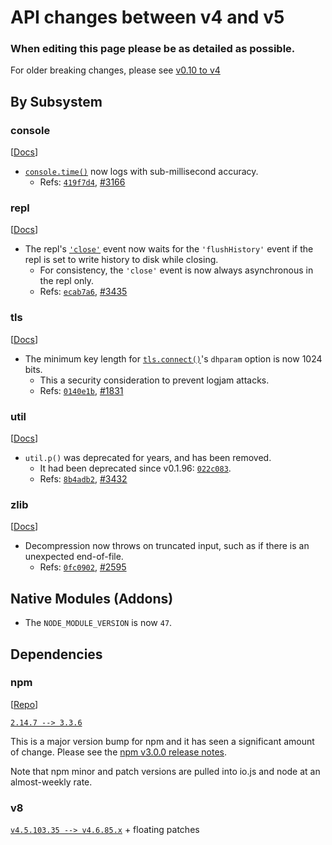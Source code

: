 # API changes between v4 and v5

### When editing this page please be as detailed as possible.

For older breaking changes, please see [v0.10 to v4](https://github.com/nodejs/node/wiki/API-changes-between-v0.10-and-v4)

## By Subsystem

### console

[[Docs](https://nodejs.org/dist/latest-v5.x/docs/api/buffer.html)]

- [`console.time()`](https://nodejs.org/dist/latest-v5.x/docs/api/console.html#console_console_time_label) now logs with sub-millisecond accuracy.
  - Refs: [`419f7d4`](https://github.com/nodejs/node/commit/419f7d472687ba65715b593a2660f12b84ed0ec8), [#3166](https://github.com/nodejs/node/pull/3166)

### repl

[[Docs](https://nodejs.org/dist/latest-v5.x/docs/api/buffer.html)]

- The repl's [`'close'`](https://nodejs.org/dist/latest-v5.x/docs/api/readline.html#readline_event_close) event now waits for the `'flushHistory'` event if the repl is set to write history to disk while closing.
  - For consistency, the `'close'` event is now always asynchronous in the repl only.
  - Refs: [`ecab7a6`](https://github.com/nodejs/node/commit/ecab7a6bee6857a07855bcbf749c75c68502ab49), [#3435](https://github.com/nodejs/node/pull/3435)

### tls

[[Docs](https://nodejs.org/dist/latest-v5.x/docs/api/buffer.html)]

- The minimum key length for [`tls.connect()`](https://nodejs.org/dist/latest-v5.x/docs/api/tls.html#tls_tls_connect_options_callback)'s `dhparam` option is now 1024 bits.
  - This a security consideration to prevent logjam attacks.
  - Refs: [`0140e1b`](https://github.com/nodejs/node/commit/0140e1b5e39342f87133f7f42e9b49a702f69b39), [#1831](https://github.com/nodejs/node/pull/1831)

### util

[[Docs](https://nodejs.org/dist/latest-v5.x/docs/api/buffer.html)]

- `util.p()` was deprecated for years, and has been removed.
  - It had been deprecated since v0.1.96: [`022c083`](https://github.com/nodejs/node/commit/022c0838480ddec334e85dd8a8ca7d376eb26d95).
  - Refs: [`8b4adb2`](https://github.com/nodejs/node/commit/8b4adb267b9320c78e1508b1c973efd256e15b21), [#3432](https://github.com/nodejs/node/pull/3432)

### zlib

[[Docs](https://nodejs.org/dist/latest-v5.x/docs/api/buffer.html)]

- Decompression now throws on truncated input, such as if there is an unexpected end-of-file.
  - Refs: [`0fc0902`](https://github.com/nodejs/node/commit/0fc0902c21c9c9ed180e575f34b9b39366d57685), [#2595](https://github.com/nodejs/node/pull/2595)

## Native Modules (Addons)

- The `NODE_MODULE_VERSION` is now `47`.

## Dependencies

### npm
[[Repo](https://github.com/npm/npm)]

[`2.14.7 --> 3.3.6`](https://github.com/nodejs/node/commits/v5.x/deps/npm)

This is a major version bump for npm and it has seen a significant amount of change. Please see the [npm v3.0.0 release notes](https://github.com/npm/npm/blob/master/CHANGELOG.md#v300-2015-06-25).

Note that npm minor and patch versions are pulled into io.js and node at an almost-weekly rate.

### v8
[`v4.5.103.35 --> v4.6.85.x`](https://github.com/nodejs/node/commits/v5.x/deps/v8) + floating patches
